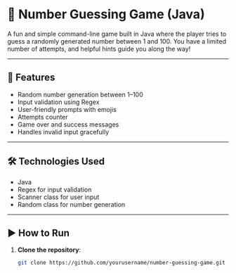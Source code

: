 # 🎯 Number Guessing Game (Java)

A fun and simple command-line game built in Java where the player tries to guess a randomly generated number between 1 and 100.
You have a limited number of attempts, and helpful hints guide you along the way!

---

## 🚀 Features

- Random number generation between 1–100
- Input validation using Regex
- User-friendly prompts with emojis
- Attempts counter
- Game over and success messages
- Handles invalid input gracefully

---

## 🛠️ Technologies Used

- Java
- Regex for input validation
- Scanner class for user input
- Random class for number generation

---

## ▶️ How to Run

1. **Clone the repository**:
   ```bash
   git clone https://github.com/yourusername/number-guessing-game.git
